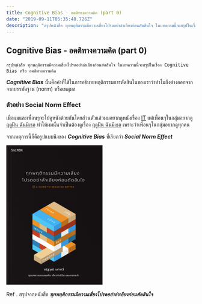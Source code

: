 ```yaml
---
title: Cognitive Bias - อคติทางความคิด (part 0)
date: "2019-09-11T05:35:48.726Z"
description: "สรุปหนังสือ ทุกพฤติกรรมมีความเสี่ยงโปรดอย่าลำเอียงก่อนตัดสินใจ ในบทความนี้จะสรุปในเรื่อง Cognitive Bias หรือ อคติทางความคิด"
---
```


## Cognitive Bias - อคติทางความคิด (part 0)

```
สรุปหนังสือ ทุกพฤติกรรมมีความเสี่ยงโปรดอย่าลำเอียงก่อนตัดสินใจ ในบทความนี้จะสรุปในเรื่อง Cognitive Bias หรือ อคติทางความคิด
```

**_Cognitive Bias_** นั้นคือคำที่ใช้ในการอธิบายพฤติกรรมการตัดสินในของเราว่าทำไมถึงต่างออกจากจากบรรทัดฐาน (norm) หรือเหตุผล

### ตัวอย่าง Social Norm Effect

เมื่อผมและเพื่อนๆจะไปดูหนังด้วยกันโดยส่วนตัวแล้วผมอยากดูหนังเรื่อง [IT](https://www.imdb.com/title/tt1396484/) แต่เพื่อนๆในกลุ่มอยากดู [ฤดูฝัน ฉันมีเธอ](https://th.wikipedia.org/wiki/%E0%B8%A4%E0%B8%94%E0%B8%B9%E0%B8%9D%E0%B8%B1%E0%B8%99_%E0%B8%89%E0%B8%B1%E0%B8%99%E0%B8%A1%E0%B8%B5%E0%B9%80%E0%B8%98%E0%B8%AD) ทำให้ผมนั้นจำเป็นต้องดูเรื่อง [ฤดูฝัน ฉันมีเธอ](https://th.wikipedia.org/wiki/%E0%B8%A4%E0%B8%94%E0%B8%B9%E0%B8%9D%E0%B8%B1%E0%B8%99_%E0%B8%89%E0%B8%B1%E0%B8%99%E0%B8%A1%E0%B8%B5%E0%B9%80%E0%B8%98%E0%B8%AD) เพราะว่าเพื่อนๆในกลุ่มอยากดูทุกคน

จากเหตุการนี้ก็คือรูปแบบนึงของ **_Cognitive Bias_** ที่เรียกว่า **_Social Norm Effect_**

![ทุกพฤติกรรมมีความเสี่ยงโปรดอย่าลำเอียงก่อนตัดสินใจ](./cover-book.png)

Ref . สรุปจากหนังสือ **_ทุกพฤติกรรมมีความเสี่ยงโปรดอย่าลำเอียงก่อนตัดสินใจ_**
